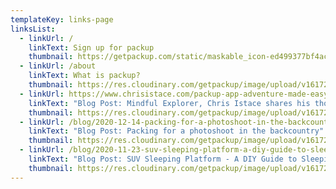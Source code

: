 ```yaml
---
templateKey: links-page
linksList:
  - linkUrl: /
    linkText: Sign up for packup
    thumbnail: https://getpackup.com/static/maskable_icon-ed499377bf4acd3b54ed8182bb1dc84b.png
  - linkUrl: /about
    linkText: What is packup?
    thumbnail: https://res.cloudinary.com/getpackup/image/upload/v1617244552/getpackup/0f1a2062-3.jpg
  - linkUrl: https://www.chrisistace.com/packup-app-adventure-made-easy/
    linkText: "Blog Post: Mindful Explorer, Chris Istace shares his thoughts on packup"
    thumbnail: https://res.cloudinary.com/getpackup/image/upload/v1617244441/getpackup/screen-shot-2021-02-17-at-2.21.53-pm.png
  - linkUrl: /blog/2020-12-14-packing-for-a-photoshoot-in-the-backcountry/
    linkText: "Blog Post: Packing for a photoshoot in the backcountry"
    thumbnail: https://res.cloudinary.com/getpackup/image/upload/v1617244550/getpackup/dscf2292-2.jpg
  - linkUrl: /blog/2020-11-23-suv-sleeping-platform-a-diy-guide-to-sleeping-inside/
    linkText: "Blog Post: SUV Sleeping Platform - A DIY Guide to Sleeping Inside"
    thumbnail: https://res.cloudinary.com/getpackup/image/upload/v1617244547/getpackup/dscf6808.jpg
---
```

